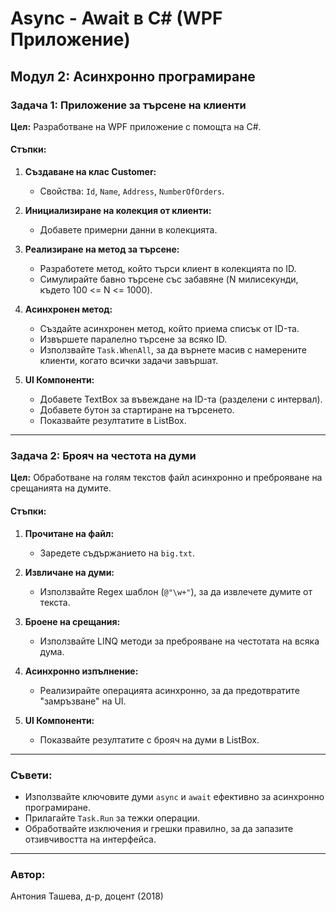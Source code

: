 # Async - Await в C# (WPF Приложение)

## Модул 2: Асинхронно програмиране

### Задача 1: Приложение за търсене на клиенти
**Цел:** Разработване на WPF приложение с помощта на C#.

#### Стъпки:
1. **Създаване на клас Customer:**
   - Свойства: `Id`, `Name`, `Address`, `NumberOfOrders`.

2. **Инициализиране на колекция от клиенти:**
   - Добавете примерни данни в колекцията.

3. **Реализиране на метод за търсене:**
   - Разработете метод, който търси клиент в колекцията по ID.
   - Симулирайте бавно търсене със забавяне (N милисекунди, където 100 <= N <= 1000).

4. **Асинхронен метод:**
   - Създайте асинхронен метод, който приема списък от ID-та.
   - Извършете паралелно търсене за всяко ID.
   - Използвайте `Task.WhenAll`, за да върнете масив с намерените клиенти, когато всички задачи завършат.

5. **UI Компоненти:**
   - Добавете TextBox за въвеждане на ID-та (разделени с интервал).
   - Добавете бутон за стартиране на търсенето.
   - Показвайте резултатите в ListBox.

---

### Задача 2: Брояч на честота на думи
**Цел:** Обработване на голям текстов файл асинхронно и преброяване на срещанията на думите.

#### Стъпки:
1. **Прочитане на файл:**
   - Заредете съдържанието на `big.txt`.

2. **Извличане на думи:**
   - Използвайте Regex шаблон (`@"\w+"`), за да извлечете думите от текста.

3. **Броене на срещания:**
   - Използвайте LINQ методи за преброяване на честотата на всяка дума.

4. **Асинхронно изпълнение:**
   - Реализирайте операцията асинхронно, за да предотвратите "замръзване" на UI.

5. **UI Компоненти:**
   - Показвайте резултатите с брояч на думи в ListBox.

---

### Съвети:
- Използвайте ключовите думи `async` и `await` ефективно за асинхронно програмиране.
- Прилагайте `Task.Run` за тежки операции.
- Обработвайте изключения и грешки правилно, за да запазите отзивчивостта на интерфейса.

---

### Автор:
Антония Ташева, д-р, доцент (2018)

